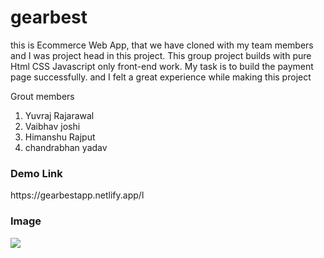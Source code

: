 # gearbest
this is Ecommerce Web App, that we have cloned with my team members and I was project head in this project. This group project builds with pure Html CSS Javascript only front-end work. My task is to build the payment page successfully. and I felt a great experience while making this project


Grout members
1) Yuvraj Rajarawal
2) Vaibhav joshi
3) Himanshu Rajput
4) chandrabhan yadav

<h3 align="left">Demo Link</h3>  https://gearbestapp.netlify.app/l

<h3 align="left">Image</h3>
<a href="" target="blank"><img src="https://github.com/yuvrajrajarawal869/gearbest/blob/Main/Screenshot%20(116).png?raw=true"/></a>
